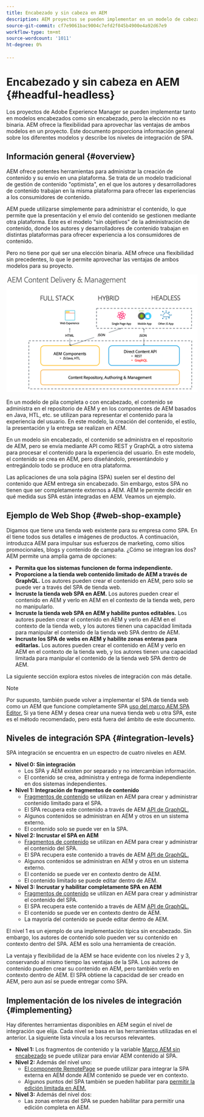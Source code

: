 ```yaml
---
title: Encabezado y sin cabeza en AEM
description: AEM proyectos se pueden implementar en un modelo de cabeza y cabeza, pero la elección no es binaria. AEM ofrece la flexibilidad para aprovechar las ventajas de ambos modelos en un proyecto.
source-git-commit: cf7e9061bac9004c7efd2f045b4900e4a92d67e9
workflow-type: tm+mt
source-wordcount: '1011'
ht-degree: 0%

---
```


# Encabezado y sin cabeza en AEM {#headful-headless}

Los proyectos de Adobe Experience Manager se pueden implementar tanto en modelos encabezados como sin encabezado, pero la elección no es binaria. AEM ofrece la flexibilidad para aprovechar las ventajas de ambos modelos en un proyecto. Este documento proporciona información general sobre los diferentes modelos y describe los niveles de integración de SPA.

## Información general {#overview}

AEM ofrece potentes herramientas para administrar la creación de contenido y su envío en una plataforma. Se trata de un modelo tradicional de gestión de contenido &quot;optimista&quot;, en el que los autores y desarrolladores de contenido trabajan en la misma plataforma para ofrecer las experiencias a los consumidores de contenido.

AEM puede utilizarse simplemente para administrar el contenido, lo que permite que la presentación y el envío del contenido se gestionen mediante otra plataforma. Este es el modelo &quot;sin objetivos&quot; de la administración de contenido, donde los autores y desarrolladores de contenido trabajan en distintas plataformas para ofrecer experiencia a los consumidores de contenido.

Pero no tiene por qué ser una elección binaria. AEM ofrece una flexibilidad sin precedentes, lo que le permite aprovechar las ventajas de ambos modelos para su proyecto.

![Modelos de implementación de AEM](headless/assets/aem-implementation-models.png)

En un modelo de pila completa o con encabezado, el contenido se administra en el repositorio de AEM y en los componentes de AEM basados en Java, HTL, etc. se utilizan para representar el contenido para la experiencia del usuario. En este modelo, la creación del contenido, el estilo, la presentación y la entrega se realizan en AEM.

En un modelo sin encabezado, el contenido se administra en el repositorio de AEM, pero se envía mediante API como REST y GraphQL a otro sistema para procesar el contenido para la experiencia del usuario. En este modelo, el contenido se crea en AEM, pero diseñándolo, presentándolo y entregándolo todo se produce en otra plataforma.

Las aplicaciones de una sola página (SPA) suelen ser el destino del contenido que AEM entrega sin encabezado. Sin embargo, estos SPA no tienen que ser completamente externos a AEM. AEM le permite decidir en qué medida sus SPA están integradas en AEM. Veamos un ejemplo.

## Ejemplo de Web Shop {#web-shop-example}

Digamos que tiene una tienda web existente para su empresa como SPA. En él tiene todos sus detalles e imágenes de productos. A continuación, introduzca AEM para impulsar sus esfuerzos de marketing, como sitios promocionales, blogs y contenido de campaña. ¿Cómo se integran los dos? AEM permite una amplia gama de opciones:

* **Permita que los sistemas funcionen de forma independiente.**
* **Proporcione a la tienda web contenido limitado de AEM a través de GraphQL.** Los autores pueden crear el contenido en AEM, pero solo se puede ver a través del SPA de tienda web.
* **Incruste la tienda web SPA en AEM.** Los autores pueden crear el contenido en AEM y verlo en AEM en el contexto de la tienda web, pero no manipularlo.
* **Incruste la tienda web SPA en AEM y habilite puntos editables.** Los autores pueden crear el contenido en AEM y verlo en AEM en el contexto de la tienda web, y los autores tienen una capacidad limitada para manipular el contenido de la tienda web SPA dentro de AEM.
* **Incruste los SPA de webs en AEM y habilite zonas enteras para editarlas.** Los autores pueden crear el contenido en AEM y verlo en AEM en el contexto de la tienda web, y los autores tienen una capacidad limitada para manipular el contenido de la tienda web SPA dentro de AEM.

La siguiente sección explora estos niveles de integración con más detalle.

>[!NOTE]
>
>Por supuesto, también puede volver a implementar el SPA de tienda web como un AEM que funcione completamente SPA [uso del marco AEM SPA Editor.](/help/sites-developing/spa-walkthrough.md) Si ya tiene AEM y desea crear una nueva tienda web u otra SPA, este es el método recomendado, pero está fuera del ámbito de este documento.

## Niveles de integración SPA {#integration-levels}

SPA integración se encuentra en un espectro de cuatro niveles en AEM.

* **Nivel 0: Sin integración**
   * Los SPA y AEM existen por separado y no intercambian información.
   * El contenido se crea, administra y entrega de forma independiente en dos sistemas independientes.
* **Nivel 1: Integración de fragmentos de contenido**
   * [Fragmentos de contenido](/help/assets/content-fragments/content-fragments.md) se utilizan en AEM para crear y administrar contenido limitado para el SPA.
   * El SPA recupera este contenido a través de AEM [API de GraphQL.](/help/assets/content-fragments/graphql-api-content-fragments.md)
   * Algunos contenidos se administran en AEM y otros en un sistema externo.
   * El contenido solo se puede ver en la SPA.
* **Nivel 2: Incrustar el SPA en AEM**
   * [Fragmentos de contenido](/help/assets/content-fragments/content-fragments.md) se utilizan en AEM para crear y administrar el contenido del SPA.
   * El SPA recupera este contenido a través de AEM [API de GraphQL.](/help/assets/content-fragments/graphql-api-content-fragments.md)
   * Algunos contenidos se administran en AEM y otros en un sistema externo.
   * El contenido se puede ver en contexto dentro de AEM.
   * El contenido limitado se puede editar dentro de AEM.
* **Nivel 3: Incrustar y habilitar completamente SPA en AEM**
   * [Fragmentos de contenido](/help/assets/content-fragments/content-fragments.md) se utilizan en AEM para crear y administrar el contenido del SPA.
   * El SPA recupera este contenido a través de AEM [API de GraphQL.](/help/assets/content-fragments/graphql-api-content-fragments.md)
   * El contenido se puede ver en contexto dentro de AEM.
   * La mayoría del contenido se puede editar dentro de AEM.

El nivel 1 es un ejemplo de una implementación típica sin encabezado. Sin embargo, los autores de contenido solo pueden ver su contenido en contexto dentro del SPA. AEM es solo una herramienta de creación.

La ventaja y flexibilidad de la AEM se hace evidente con los niveles 2 y 3, conservando al mismo tiempo las ventajas de la SPA. Los autores de contenido pueden crear su contenido en AEM, pero también verlo en contexto dentro de AEM. El SPA obtiene la capacidad de ser creado en AEM, pero aun así se puede entregar como SPA.

## Implementación de los niveles de integración {#implementing}

Hay diferentes herramientas disponibles en AEM según el nivel de integración que elija. Cada nivel se basa en las herramientas utilizadas en el anterior. La siguiente lista vincula a los recursos relevantes.

* **Nivel 1:** Los fragmentos de contenido y la variable [Marco AEM sin encabezado](/help/sites-developing/headless/introduction.md) se puede utilizar para enviar AEM contenido al SPA.
* **Nivel 2:** Además del nivel uno:
   * [El componente RemotePage](/help/sites-developing/spa-remote-page.md) se puede utilizar para integrar la SPA externa en AEM donde AEM contenido se puede ver en contexto.
   * Algunos puntos del SPA también se pueden habilitar para [permitir la edición limitada en AEM.](/help/sites-developing/spa-edit-external.md)
* **Nivel 3:** Además del nivel dos:
   * Las zonas enteras del SPA se pueden habilitar para permitir una edición completa en AEM.
